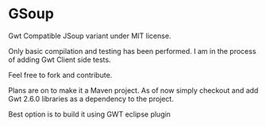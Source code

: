 GSoup
=====

Gwt Compatible JSoup variant under MIT license. 

Only basic compilation and testing has been performed. I am in the process of adding Gwt Client side tests. 

Feel free to fork and contribute. 

Plans are on to make it a Maven project. As of now simply checkout and add Gwt 2.6.0 libraries as a dependency to the project. 

Best option is to build it using GWT eclipse plugin

